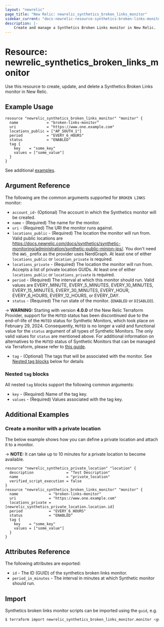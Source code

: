 ```yaml
---
layout: "newrelic"
page_title: "New Relic: newrelic_synthetics_broken_links_monitor"
sidebar_current: "docs-newrelic-resource-synthetics-broken-links-monitor"
description: |-
    Create and manage a Synthetics Broken Links monitor in New Relic.
---
```


# Resource: newrelic\_synthetics\_broken\_links\_monitor

Use this resource to create, update, and delete a Synthetics Broken Links monitor in New Relic.

## Example Usage

```hcl
resource "newrelic_synthetics_broken_links_monitor" "monitor" {
  name             = "broken-links-monitor"
  uri              = "https://www.one.example.com"
  locations_public = ["AP_SOUTH_1"]
  period           = "EVERY_6_HOURS"
  status           = "ENABLED"
  tag {
    key    = "some_key"
    values = ["some_value"]
  }
}
```
See additional [examples](#additional-examples).

## Argument Reference

The following are the common arguments supported for `BROKEN LINKS` monitor:

* `account_id`- (Optional) The account in which the Synthetics monitor will be created.
* `name` - (Required) The name for the monitor.
* `uri` - (Required) The URI the monitor runs against.
* `locations_public` - (Required) The location the monitor will run from. Valid public locations are https://docs.newrelic.com/docs/synthetics/synthetic-monitoring/administration/synthetic-public-minion-ips/. You don't need the `AWS_` prefix as the provider uses NerdGraph. At least one of either `locations_public` or `location_private` is required.
* `locations_private` - (Required) The location the monitor will run from. Accepts a list of private location GUIDs. At least one of either `locations_public` or `locations_private` is required.
* `period` - (Required) The interval at which this monitor should run. Valid values are EVERY_MINUTE, EVERY_5_MINUTES, EVERY_10_MINUTES, EVERY_15_MINUTES, EVERY_30_MINUTES, EVERY_HOUR, EVERY_6_HOURS, EVERY_12_HOURS, or EVERY_DAY.
* `status` - (Required) The run state of the monitor. (`ENABLED` or `DISABLED`).

-> **WARNING:** Starting with version **4.0.0** of the New Relic Terraform Provider, support for the `MUTED` status has been discontinued due to the end-of-life of the `MUTED` status for Synthetic Monitors, which took place on February 29, 2024. Consequently, `MUTED` is no longer a valid and functional value for the `status` argument of all types of Synthetic Monitors. The only valid values for `status` are mentioned above. For additional information on alternatives to the `MUTED` status of Synthetic Monitors that can be managed via Terraform, please refer to [this guide](https://registry.terraform.io/providers/newrelic/newrelic/latest/docs/guides/upcoming_synthetics_muted_status_eol_guide).

* `tag` - (Optional) The tags that will be associated with the monitor. See [Nested tag blocks](#nested-tag-blocks) below for details

### Nested `tag` blocks

All nested `tag` blocks support the following common arguments:

* `key` - (Required) Name of the tag key.
* `values` - (Required) Values associated with the tag key.

## Additional Examples

### Create a monitor with a private location

The below example shows how you can define a private location and attach it to a monitor.

-> **NOTE:** It can take up to 10 minutes for a private location to become available.

```hcl
resource "newrelic_synthetics_private_location" "location" {
  description               = "Test Description"
  name                      = "private_location"
  verified_script_execution = false
}
resource "newrelic_synthetics_broken_links_monitor" "monitor" {
  name              = "broken-links-monitor"
  uri               = "https://www.one.example.com"
  locations_private = [newrelic_synthetics_private_location.location.id]
  period            = "EVERY_6_HOURS"
  status            = "ENABLED"
  tag {
    key    = "some_key"
    values = ["some_value"]
  }
}

```

## Attributes Reference

The following attributes are exported:

* `id` - The ID (GUID) of the synthetics broken links monitor.
* `period_in_minutes` - The interval in minutes at which Synthetic monitor should run.

## Import

Synthetics broken links monitor scripts can be imported using the `guid`, e.g.

```bash
$ terraform import newrelic_synthetics_broken_links_monitor.monitor <guid>
```